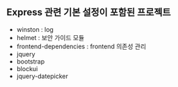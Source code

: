 ## Express 관련 기본 설정이 포함된 프로젝트

 - winston : log 
 - helmet : 보안 가이드 모듈
 - frontend-dependencies : frontend 의존성 관리
 - jquery
 - bootstrap
 - blockui
 - jquery-datepicker
